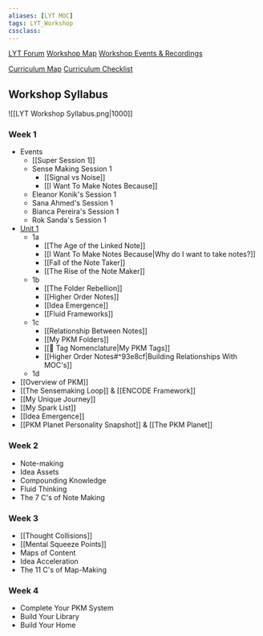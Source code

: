 ```yaml
---
aliases: [LYT MOC]
tags: LYT_Workshop 
cssclass:
---
```


[LYT Forum](https://forum.linkingyourthinking.com/)
[Workshop Map](https://forum.linkingyourthinking.com/t/workshop-map/8574)
[Workshop Events & Recordings](https://forum.linkingyourthinking.com/t/workshop-8-events-recordings-moc/7491)  

[Curriculum Map](https://forum.linkingyourthinking.com/t/curriculum-map/7983)
[Curriculum Checklist](https://forum.linkingyourthinking.com/t/curriculum-checklist/7982)

## Workshop Syllabus

![[LYT Workshop Syllabus.png|1000]]

### Week 1
- Events
	- [[Super Session 1]]
	- Sense Making Session 1    
		- [[Signal vs Noise]]
		- [[I Want To Make Notes Because]]
	- Eleanor Konik's Session 1
	- Sana Ahmed's Session 1
	- Bianca Pereira's Session 1
	- Rok Sanda's Session 1
- [Unit 1](https://forum.linkingyourthinking.com/t/unit-1-map-of-content/7847)
	- 1a
		- [[The Age of the Linked Note]]
		- [[I Want To Make Notes Because|Why do I want to take notes?]]
		- [[Fall of the Note Taker]]
		- [[The Rise of the Note Maker]]
	- 1b
		- [[The Folder Rebellion]]
		- [[Higher Order Notes]]
		- [[Idea Emergence]]
		- [[Fluid Frameworks]]
	- 1c
		- [[Relationship Between Notes]]
		- [[My PKM Folders]]
		- [[🥦 Tag Nomenclature|My PKM Tags]]
		- [[Higher Order Notes#^93e8cf|Building Relationships With MOC's]]
	- 1d
- [[Overview of PKM]]
- [[The Sensemaking Loop]] & [[ENCODE Framework]]
- [[My Unique Journey]]
- [[My Spark List]]
- [[Idea Emergence]]
- [[PKM Planet Personality Snapshot]] & [[The PKM Planet]]

### Week 2
- Note-making
- Idea Assets
- Compounding Knowledge
- Fluid Thinking
- The 7 C's of Note Making

### Week 3
- [[Thought Collisions]]
- [[Mental Squeeze Points]]
- Maps of Content
- Idea Acceleration
- The 11 C's of Map-Making

### Week 4
- Complete Your PKM System
- Build Your Library
- Build Your Home